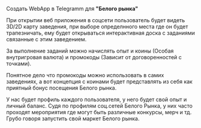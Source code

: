 Создать WebApp в Telegramm для <b>"Белого рынка"</b>

При открытии веб приложения в соцсети пользователь будет видеть 3D/2D карту заведения, при выборе определнного места где он будет трапезничать, ему будет открываться интерактивная доска с заданиями связанные с этим заведением.

За выполнение заданий можно начислять опыт и коины (Особая внутригровая валюта) и промокоды (Зависит от договоренностей с точками). 

Понятное дело что промокоды можно использовать в самих заведениях, а вот концепция с коинами будет представлять из себя как приятный бонус посещения Белого рынка. 

У нас будет профиль каждого пользователя, у него будет свой опыт и личный баланс. Судя по профилям соц.сетей Белого Рынка, у них часто проходят мероприятия где могут быть различные конкурсы, мерч и тд. Грубо говоря запустить свой маркет Белого рынка.